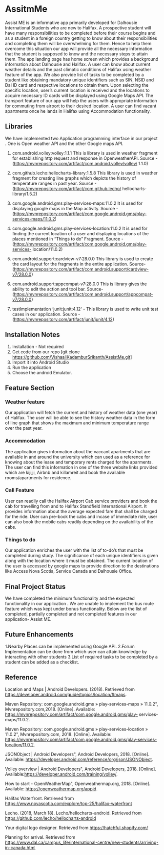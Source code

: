 # AssitmMe
Assist ME is an informative app primarily developed for Dalhousie International Students who are new to Halifax. A prospective student will have many responsibilities to be completed before their course begins and as a student in a foreign country getting to know about their responsibilities and completing them will be overwhelming for them. Hence to help them overcome this situation our app will provide all the necessary information that the student is supposed to know and the necessary steps to attain them. The app landing page has home screen which provides a background information about Dalhousie and Halifax. A user can know about current weather details and the past climatic conditions of Halifax using weather feature of the app. We also provide list of tasks to be completed by a student like obtaining mandatory unique identifiers such as SIN, NSID and Dal ID card and respective locations to obtain them. Upon selecting the specific location, user’s current location is received and the locations to acquire necessary ID cards will be displayed using Google Maps API. The transport feature of our app will help the users with appropriate information for commuting from airport to their desired location. A user can find vacant apartments once he lands in Halifax using Accommodation functionality.

## Libraries
We  have implemented two Application programming interface in our project . One is Open weather API and the other Google maps API.
1. com.android.volley:volley:1.1.1
This is library is used in weather fragment for establishing http request and response in OpenweatherAPI. 
Source - (https://mvnrepository.com/artifact/com.android.volley/volley/
1.1.0)

2. com.github.lecho:hellocharts-library:1.5.8
This library is used in weather fragment for creating line graphs which depicts the history of temperature ranges in past year.
Source - (https://mvnrepository.com/artifact/com.github.lecho/
hellocharts-library/1.5.2)

3. com.google.android.gms:play-services-maps:11.0.2
It is used for displaying google maps in the Map activity.
Source - (https://mvnrepository.com/artifact/com.google.android.gms/play-services-maps/11.0.2)

4. com.google.android.gms:play-services-location:11.0.2
It is used for finding the current location of a user and displaying locations of the places mentioned in “Things to do” Fragment.
Source - (https://mvnrepository.com/artifact/com.google.android.gms/play-services- location/11.0.2)

5. com.android.support:cardview-v7:28.0.0
This library is used to create the card layout for the fragments in the entire application. Source- (https://mvnrepository.com/artifact/com.android.support/cardview-v7/28.0.0)

6. com.android.support:appcompat-v7:28.0.0
This is library gives the ability to edit the action and tool bar.
Source- (https://mvnrepository.com/artifact/com.android.support/appcompat-v7/28.0.0)

7. testImplementation ‘junit:junit:4.12' - This library is used to write unit test cases in our application.
Source - (https://mvnrepository.com/artifact/junit/junit/4.12)

## Installation Notes
1. Installation - Not required
2. Get code from our repo [git clone https://github.com/VishaaliKadamburSrikanth/AssistMe.git]
3. Import it into Android Studio
4. Run the application
5. Choose the android Emulator.

## Feature Section
### Weather feature
Our application will fetch the current and history of weather data (one year) of Halifax. The user will be able to see the history weather data in the form of line graph that shows the maximum and minimum temperature range over the past year.

### Accommodation
The application gives information about the vaccant apartments that are available in and around the university which can used as a reference for knowing about the lease and temporary rents charged for the aparments. The user can find this information in one of the
three website links provided which are kijijji, Airbnb and killamreit and book the available rooms/apartments for residence.

### Call Feature
User can readily call the Halifax Airport Cab service providers and book the cab for travelling from and to Halifax Standfield International Airport. It provides information about the average expected fare that shall be charged for the ride. User can pre-book the cabs and incase of immediate ride, user can also book the mobile cabs readily depending on the availability of the cabs.

### Things to do
Our application enriches the user with the list of to-do’s that must be completed during study. The significance of each unique identifiers is given along with the location where it must be obtained. The current location of the user is accessed by google maps to provide direction to the destinations like Access Nova Scotia, Service Canada and Dalhousie Office.

## Final Project Status
We have completed the minimum functionality and the expected functionality in our application . We are unable to implement the bus route feature which was kept under bonus functionality. Below are the list of completed, partially completed and not completed features in our application- Assist ME.

## Future Enhancements
1.Nearby Places can be implemented using Google API.
2.Forum Implementation can be done from which user can attain knowledge by interacting with other students
3.List of required tasks to be completed by a student can be added as a checklist.

## Reference

Location and Maps | Android Developers. (2018). Retrieved from
https://developer.android.com/guide/topics/location/#maps.

Maven Repository: com.google.android.gms » play-services-maps » 11.0.2&quot;, Mvnrepository.com,2018. [Online]. Available: https://mvnrepository.com/artifact/com.google.android.gms/play-
services-maps/11.0.2.

Maven Repository: com.google.android.gms » play-services-location » 11.0.2&quot;,
Mvnrepository.com, 2018. [Online]. Available:
https://mvnrepository.com/artifact/com.google.android.gms/play-services-location/11.0.2.

JSONObject | Android Developers&quot;, Android Developers, 2018. [Online]. Available:
https://developer.android.com/reference/org/json/JSONObject.

Volley overview | Android Developers&quot;, Android Developers, 2018. [Online]. Available:https://developer.android.com/training/volley/.

How to start - OpenWeatherMap&quot;, Openweathermap.org, 2018. [Online]. Available:
https://openweathermap.org/appid.

Halifax Waterfront. Retrieved from https://www.novascotia.com/explore/top-25/halifax-waterfront

Lecho. (2018, March 18). Lecho/hellocharts-android. Retrieved from https://github.com/lecho/hellocharts-android

Your digital logo designer. Retrieved from https://hatchful.shopify.com/

Planning for arrival. Retrieved from https://www.dal.ca/campus_life/international-centre/new-students/arriving-in-canada.html
